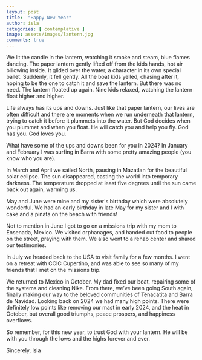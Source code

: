 ```yaml
---
layout: post
title:  "Happy New Year"
author: isla
categories: [ contemplative ]
image: assets/images/lantern.jpg
comments: true
---
```


We lit the candle in the lantern, watching it smoke and steam, blue flames dancing. The paper lantern gently lifted off from the kids hands, hot air billowing inside. It glided over the water, a character in its own special ballet. Suddenly, it fell gently. All the boat kids yelled, chasing after it, hoping to be the one to catch it and save the lantern. But there was no need. The lantern floated up again. Nine kids relaxed, watching the lantern float higher and higher. 

Life always has its ups and downs. Just like that paper lantern, our lives are often difficult and there are moments when we run underneath that lantern, trying to catch it before it plummets into the water. But God decides when you plummet and when you float. He will catch you and help you fly. God has you. God loves you. 

What have some of the ups and downs been for you in 2024? In January and February I was surfing in Barra with some pretty amazing people (you know who you are). 

In March and April we sailed North, pausing in Mazatlan for the beautiful solar eclipse. The sun disappeared, casting the world into temporary darkness. The temperature dropped at least five degrees until the sun came back out again, warming us. 

May and June were mine and my sister's birthday which were absolutely wonderful. We had an early birthday in late May for my sister and I with cake and a pinata on the beach with friends! 

Not to mention in June I got to go on a missions trip with my mom to Ensenada, Mexico. We visited orphanages, and handed out food to people on the street, praying with them. We also went to a rehab center and shared our testimonies. 

In July we headed back to the USA to visit family for a few months. I went on a retreat with CCIC Cupertino, and was able to see so many of my friends that I met on the missions trip. 

We returned to Mexico in October. My dad fixed our boat, repairing some of the systems and cleaning Nike. From there, we’ve been going South again, finally making our way to the beloved communities of Tenacatita and Barra de Navidad. Looking back on 2024 we had many high points. There were definitely low points like removing our mast in early 2024, and the heat in October, but overall good triumphs, peace prospers, and happiness overflows. 

So remember, for this new year, to trust God with your lantern. He will be with you through the lows and the highs forever and ever. 

Sincerely,
Isla
